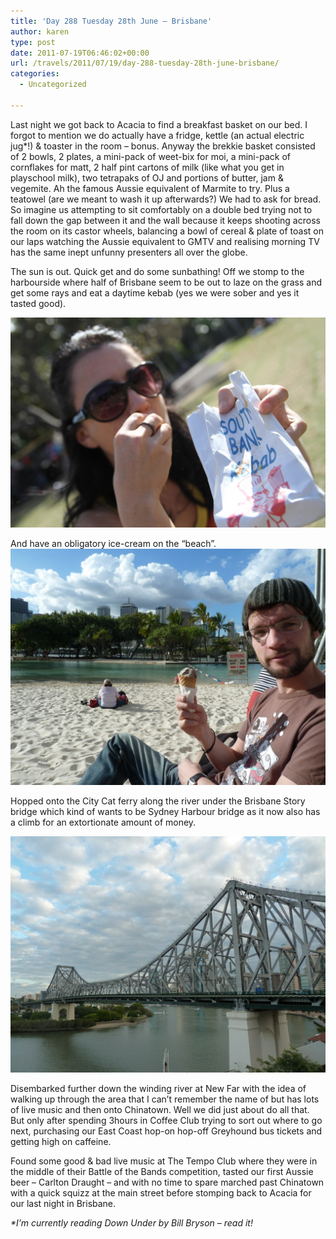 ```yaml
---
title: 'Day 288 Tuesday 28th June – Brisbane'
author: karen
type: post
date: 2011-07-19T06:46:02+00:00
url: /travels/2011/07/19/day-288-tuesday-28th-june-brisbane/
categories:
  - Uncategorized

---
```

Last night we got back to Acacia to find a breakfast basket on our bed. I forgot to mention we do actually have a fridge, kettle (an actual electric jug*!) & toaster in the room – bonus. Anyway the brekkie basket consisted of 2 bowls, 2 plates, a mini-pack of weet-bix for moi, a mini-pack of cornflakes for matt, 2 half pint cartons of milk (like what you get in playschool milk), two tetrapaks of OJ and portions of butter, jam & vegemite. Ah the famous Aussie equivalent of Marmite to try. Plus a teatowel (are we meant to wash it up afterwards?) We had to ask for bread. So imagine us attempting to sit comfortably on a double bed trying not to fall down the gap between it and the wall because it keeps shooting across the room on its castor wheels, balancing a bowl of cereal & plate of toast on our laps watching the Aussie equivalent to GMTV and realising morning TV has the same inept unfunny presenters all over the globe. 

The sun is out. Quick get and do some sunbathing! Off we stomp to the harbourside where half of Brisbane seem to be out to laze on the grass and get some rays and eat a daytime kebab (yes we were sober and yes it tasted good).

![](/travels-wp-content/uploads/2011/07/IMG_8429.jpg)

And have an obligatory ice-cream on the “beach”.![](/travels-wp-content/uploads/2011/07/P1070588.jpg)

Hopped onto the City Cat ferry along the river under the Brisbane Story bridge which kind of wants to be Sydney Harbour bridge as it now also has a climb for an extortionate amount of money. 

![](/travels-wp-content/uploads/2011/07/P1070596.jpg)

Disembarked further down the winding river at New Far with the idea of walking up through the area that I can’t remember the name of but has lots of live music and then onto Chinatown. Well we did just about do all that. But only after spending 3hours in Coffee Club trying to sort out where to go next, purchasing our East Coast hop-on hop-off Greyhound bus tickets and getting high on caffeine.

Found some good & bad live music at The Tempo Club where they were in the middle of their Battle of the Bands competition, tasted our first Aussie beer – Carlton Draught – and with no time to spare marched past Chinatown with a quick squizz at the main street before stomping back to Acacia for our last night in Brisbane. 

_*I’m currently reading Down Under by Bill Bryson – read it!_

 [1]: http://www.mattburns.co.uk/travels/wp-content/uploads/2011/07/IMG_8429.jpg
 [2]: http://www.mattburns.co.uk/travels/wp-content/uploads/2011/07/P1070588.jpg
 [3]: http://www.mattburns.co.uk/travels/wp-content/uploads/2011/07/P1070596.jpg